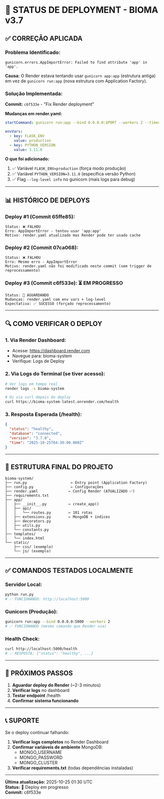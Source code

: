 # 🚀 STATUS DE DEPLOYMENT - BIOMA v3.7

## ✅ CORREÇÃO APLICADA

### Problema Identificado:
```
gunicorn.errors.AppImportError: Failed to find attribute 'app' in 'app'.
```

**Causa:** O Render estava tentando usar `gunicorn app:app` (estrutura antiga) em vez de `gunicorn run:app` (nova estrutura com Application Factory).

### Solução Implementada:

**Commit:** `c6f533e` - "Fix Render deployment"

**Mudanças em render.yaml:**
```yaml
startCommand: gunicorn run:app --bind 0.0.0.0:$PORT --workers 2 --timeout 120 --log-level info

envVars:
  - key: FLASK_ENV
    value: production
  - key: PYTHON_VERSION
    value: 3.11.0
```

**O que foi adicionado:**
1. ✅ Variável `FLASK_ENV=production` (força modo produção)
2. ✅ Variável `PYTHON_VERSION=3.11.0` (especifica versão Python)
3. ✅ Flag `--log-level info` no gunicorn (mais logs para debug)

---

## 📊 HISTÓRICO DE DEPLOYS

### Deploy #1 (Commit 65ffe85):
```
Status: ❌ FALHOU
Erro: AppImportError - tentou usar 'app:app'
Motivo: render.yaml atualizado mas Render pode ter usado cache
```

### Deploy #2 (Commit 07ca068):
```
Status: ❌ FALHOU
Erro: Mesmo erro - AppImportError
Motivo: render.yaml não foi modificado neste commit (sem trigger de reprocessamento)
```

### Deploy #3 (Commit c6f533e): ⏳ EM PROGRESSO
```
Status: 🚀 AGUARDANDO
Mudanças: render.yaml com env vars + log-level
Expectativa: ✅ SUCESSO (forçado reprocessamento)
```

---

## 🔍 COMO VERIFICAR O DEPLOY

### 1. Via Render Dashboard:
- Acesse: https://dashboard.render.com
- Navegue para: bioma-system
- Verifique: Logs de Deploy

### 2. Via Logs do Terminal (se tiver acesso):
```bash
# Ver logs em tempo real
render logs -s bioma-system

# Ou via curl depois do deploy
curl https://bioma-system-latest.onrender.com/health
```

### 3. Resposta Esperada (/health):
```json
{
  "status": "healthy",
  "database": "connected",
  "version": "3.7.0",
  "time": "2025-10-25T04:30:00.000Z"
}
```

---

## 📁 ESTRUTURA FINAL DO PROJETO

```
bioma-system/
├── run.py                    ← Entry point (Application Factory)
├── config.py                 ← Configurações
├── render.yaml              ← Config Render (ATUALIZADO ✅)
├── requirements.txt
├── app/
│   ├── __init__.py          ← create_app()
│   ├── api/
│   │   └── routes.py        ← 101 rotas
│   ├── extensions.py        ← MongoDB + índices
│   ├── decorators.py
│   ├── utils.py
│   └── constants.py
├── templates/
│   └── index.html
└── static/
    ├── css/ (exemplo)
    └── js/ (exemplo)
```

---

## ✅ COMANDOS TESTADOS LOCALMENTE

### Servidor Local:
```bash
python run.py
# ✅ FUNCIONANDO: http://localhost:5000
```

### Gunicorn (Produção):
```bash
gunicorn run:app --bind 0.0.0.0:5000 --workers 2
# ✅ FUNCIONANDO (mesmo comando que Render usa)
```

### Health Check:
```bash
curl http://localhost:5000/health
# ✅ RESPOSTA: {"status": "healthy", ...}
```

---

## 🎯 PRÓXIMOS PASSOS

1. **Aguardar deploy do Render** (~2-3 minutos)
2. **Verificar logs** no dashboard
3. **Testar endpoint** /health
4. **Confirmar sistema funcionando**

---

## 📞 SUPORTE

Se o deploy continuar falhando:

1. **Verificar logs completos** no Render Dashboard
2. **Confirmar variáveis de ambiente** MongoDB:
   - MONGO_USERNAME
   - MONGO_PASSWORD
   - MONGO_CLUSTER
3. **Verificar requirements.txt** (todas dependências instaladas)

---

**Última atualização:** 2025-10-25 01:30 UTC  
**Status:** 🚀 Deploy em progresso  
**Commit:** c6f533e
